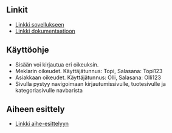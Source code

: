 ## Linkit
* [Linkki sovellukseen](http://nuurtamo.users.cs.helsinki.fi/Tietokantasovellus/)
* [Linkki dokumentaatioon](https://github.com/EsaNuurtamo/Tsoha-Bootstrap/blob/master/doc/dokumentaatio.pdf)

## Käyttöohje
* Sisään voi kirjautua eri oikeuksin.
* Meklarin oikeudet. Käyttäjätunnus: Topi, Salasana: Topi123
* Asiakkaan oikeudet. Käyttäjätunnus: Olli, Salasana: Olli123
* Sivulla pystyy navigoimaan kirjautumissivulle, tuotesivulle ja kategoriasivulle navbarista

## Aiheen esittely
* [Linkki aihe-esittelyyn](http://advancedkittenry.github.io/suunnittelu_ja_tyoymparisto/aiheet/Huutokauppa.html) 
